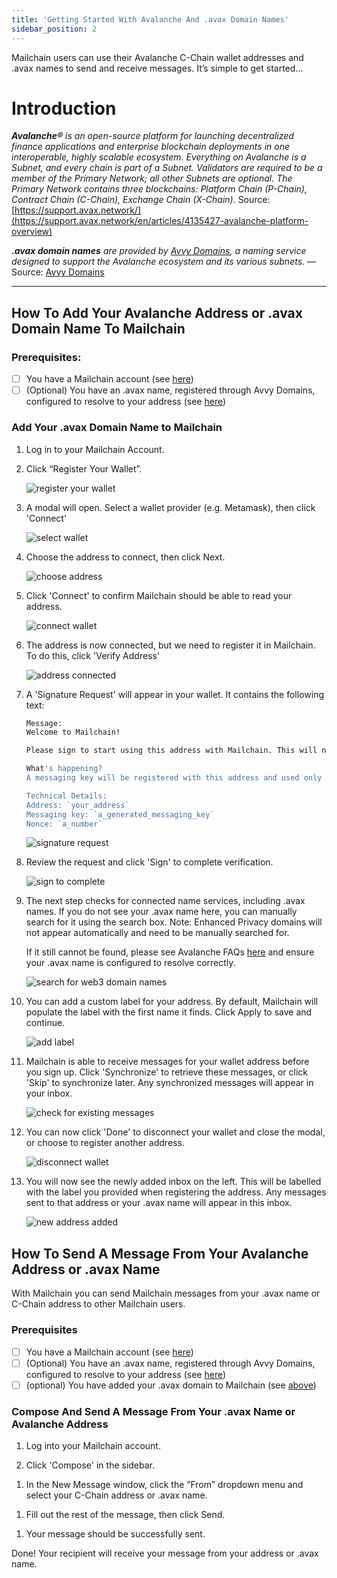 ```yaml
---
title: 'Getting Started With Avalanche And .avax Domain Names'
sidebar_position: 2
---
```


Mailchain users can use their Avalanche C-Chain wallet addresses and .avax names to send and receive messages. It’s simple to get started…

# Introduction

_**Avalanche®** is an open-source platform for launching decentralized finance applications and enterprise blockchain deployments in one interoperable, highly scalable ecosystem. Everything on Avalanche is a Subnet, and every chain is part of a Subnet. Validators are required to be a member of the Primary Network; all other Subnets are optional. The Primary Network contains three blockchains: Platform Chain (P-Chain), Contract Chain (C-Chain), Exchange Chain (X-Chain)._ Source: [https://support.avax.network/](https://support.avax.network/en/articles/4135427-avalanche-platform-overview)

_**.avax domain names** are provided by [Avvy Domains](https://avvy.domains/), a naming service designed to support the Avalanche ecosystem and its various subnets._ — Source: [Avvy Domains](https://avvy.domains/)

---

## How To Add Your Avalanche Address or .avax Domain Name To Mailchain

### Prerequisites:

-   [ ] You have a Mailchain account (see [here](/user/guides/getting-started/create-a-mailchain-account))
-   [ ] (Optional) You have an .avax name, registered through Avvy Domains, configured to resolve to your address (see [here](/user/guides/wallets-and-identities/avalanche/avalanche-faqs/#how-do-i-configure-my-avax-domain))

### Add Your .avax Domain Name to Mailchain

1. Log in to your Mailchain Account.

1. Click “Register Your Wallet”.

    ![register your wallet](../img-avalanche/avalanche1_1.png)

1. A modal will open. Select a wallet provider (e.g. Metamask), then click 'Connect'

    ![select wallet](../img-avalanche/avalanche1_2.png)

1. Choose the address to connect, then click Next.

    ![choose address](../img-avalanche/avalanche1_3.png)

1. Click 'Connect' to confirm Mailchain should be able to read your address.

    ![connect wallet](../img-avalanche/avalanche1_3-1.png)

1. The address is now connected, but we need to register it in Mailchain. To do this, click 'Verify Address'

    ![address connected](../img-avalanche/avalanche1_4.png)

1. A 'Signature Request' will appear in your wallet. It contains the following text:

    ```bash
    Message:
    Welcome to Mailchain!

    Please sign to start using this address with Mailchain. This will not trigger a blockchain transaction or cost any gas fees.

    What's happening?
    A messaging key will be registered with this address and used only for messaging. It will replace any existing registered messaging keys.

    Technical Details:
    Address: `your_address`
    Messaging key: `a_generated_messaging_key`
    Nonce: `a_number`
    ```

    ![signature request](../img-avalanche/avalanche1_5.png)

1. Review the request and click 'Sign' to complete verification.

    ![sign to complete](../img-avalanche/avalanche1_6.png)

1. The next step checks for connected name services, including .avax names. If you do not see your .avax name here, you can manually search for it using the search box. Note: Enhanced Privacy domains will not appear automatically and need to be manually searched for.

    If it still cannot be found, please see Avalanche FAQs [here](/user/guides/wallets-and-identities/avalanche/avalanche-faqs/#my-avax-domain-domain-was-not-found-what-should-i-check) and ensure your .avax name is configured to resolve correctly.

    ![search for web3 domain names](../img-avalanche/avalanche1_7.png)

1. You can add a custom label for your address. By default, Mailchain will populate the label with the first name it finds. Click Apply to save and continue.

    ![add label](../img-avalanche/avalanche1_7-1.png)

1. Mailchain is able to receive messages for your wallet address before you sign up. Click 'Synchronize' to retrieve these messages, or click 'Skip' to synchronize later. Any synchronized messages will appear in your inbox.

    ![check for existing messages](../img-avalanche/avalanche1_8.png)

1. You can now click 'Done' to disconnect your wallet and close the modal, or choose to register another address.

    ![disconnect wallet](../img-avalanche/avalanche1_9.png)

1. You will now see the newly added inbox on the left. This will be labelled with the label you provided when registering the address. Any messages sent to that address or your .avax name will appear in this inbox.

    ![new address added](../img-avalanche/avalanche1_10.png)

## How To Send A Message From Your Avalanche Address or .avax Name

With Mailchain you can send Mailchain messages from your .avax name or C-Chain address to other Mailchain users.

### Prerequisites

-   [ ] You have a Mailchain account (see [here](/user/guides/getting-started/create-a-mailchain-account))
-   [ ] (Optional) You have an .avax name, registered through Avvy Domains, configured to resolve to your address (see [here](/user/guides/wallets-and-identities/avalanche/avalanche-faqs/#how-do-i-configure-my-avax-domain))
-   [ ] (optional) You have added your .avax domain to Mailchain (see [above](/user/guides/wallets-and-identities/avalanche/avalanche-getting-started/#add-your-avax-domain-name-to-mailchain))

### Compose And Send A Message From Your .avax Name or Avalanche Address

1. Log into your Mailchain account.

1. Click 'Compose' in the sidebar.

 <!-- ![compose message](../img-avalanche/avalanche2_1.png) -->

1. In the New Message window, click the “From” dropdown menu and select your C-Chain address or .avax name.

 <!-- ![select sender](../img-avalanche/avalanche2_2.png) -->

1. Fill out the rest of the message, then click Send.

 <!-- ![write message](../img-avalanche/avalanche2_3.png) -->

1. Your message should be successfully sent.

 <!-- ![message sent](../img-avalanche/avalanche2_4.png) -->

Done! Your recipient will receive your message from your address or .avax name.
